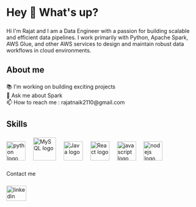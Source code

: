 <h1 align="left">Hey 👋 What's up?</h1>

###

<p align="left">Hi I'm Rajat and I am a Data Engineer with a passion for building scalable and efficient data pipelines. I work primarily with Python, Apache Spark, AWS Glue, and other AWS services to design and maintain robust data workflows in cloud environments.</p>

###

<h2 align="left">About me</h2>

###

<p align="left">📚 I'm working on building exciting projects<br>💬 Ask me about Spark<br>📫 How to reach me : rajatnaik2110@gmail.com</p>

###

<h2 align="left">Skills</h2>

###

<div align="left">

  <img src="https://cdn.jsdelivr.net/gh/devicons/devicon/icons/python/python-original.svg" height="50" alt="python logo"  />
  <img width="12" />
  <img src="https://cdn.jsdelivr.net/gh/devicons/devicon@latest/icons/mysql/mysql-original-wordmark.svg" height="60" alt="MySQL logo" />
  <img width="12" />
  <img src="https://cdn.jsdelivr.net/gh/devicons/devicon@latest/icons/java/java-original-wordmark.svg" height="50" alt="Java logo" />
  <img width="12" />
  <img src="https://cdn.jsdelivr.net/gh/devicons/devicon@latest/icons/react/react-original.svg" height="50" alt="React logo" />
  <img width="12" />
  <img src="https://cdn.jsdelivr.net/gh/devicons/devicon/icons/javascript/javascript-original.svg" height="50" alt="javascript logo"  />
  <img width="12" />
  <img src="https://cdn.jsdelivr.net/gh/devicons/devicon/icons/nodejs/nodejs-original.svg" height="50" alt="nodejs logo"  />
  <img width="12" />
 
</div>

###

<p align="left">Contact me</p>

###

<div align="left">
  <a href="https://www.linkedin.com/in/rajat-naik-32948b224" target="_blank">
  <img src="https://raw.githubusercontent.com/maurodesouza/profile-readme-generator/master/src/assets/icons/social/linkedin/default.svg" width="52" height="40" alt="linkedin logo" /></a>
</div>

###
